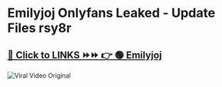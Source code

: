 
 # Emilyjoj Onlyfans Leaked - Update Files rsy8r

## <h2><a href="https://clipsfans.com/Emilyjoj&ref=git">🔗 Click to LINKS ⏩⏩ 👉 🟢 Emilyjoj </a></h2>

<a href="https://clipsfans.com/Emilyjoj&ref=git" rel="nofollow" data-target="animated-image.originalLink"><img src="https://i.ibb.co.com/xMMVF88/686577567.gif" alt="Viral Video Original" style="max-width: 100%; display: inline-block;" data-target="animated-image.originalImage"></a>

